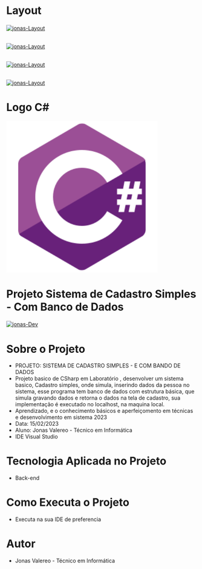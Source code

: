 # Layout

<a href="#">
<img align="center"  alt="jonas-Layout" height ="500" width ="1000" src ="https://github.com/jvalereo/Cadatros3ClasseOOP/assets/25933386/15bc3ebe-6d64-4453-87f7-79dd67be8e2e"></img>
</a>

##

<a href="#">
<img align="center"  alt="jonas-Layout" height ="500" width ="900" src ="https://github.com/jvalereo/Cadatros3ClasseOOP/assets/25933386/09743974-24d6-43c6-a1eb-3f68c46fe9b5"></img>
</a>

##

<a href="#">
<img align="center"  alt="jonas-Layout" height ="500" width ="900" src ="https://github.com/jvalereo/Cadatros3ClasseOOP/assets/25933386/0aeb02b4-cffb-42de-b5dc-ac271d58eb3b"></img>
</a>

##

<a href="#">
<img align="center"  alt="jonas-Layout" height ="500" width ="900" src ="https://github.com/jvalereo/Cadatros3ClasseOOP/assets/25933386/95195a59-74a5-49e2-83d3-04601642ce08"></img>
</a>

##


# Logo C#
<a href="#">
<img align="center"  alt="jonas-C#" height ="400" width ="400" src ="https://raw.githubusercontent.com/devicons/devicon/master/icons/csharp/csharp-original.svg" style="max-width: 100%;"></img>
</a>

# Projeto Sistema de Cadastro Simples - Com Banco de Dados

<a href="#">
<img align="center"  alt="jonas-Dev" height ="70" width ="160" src ="https://user-images.githubusercontent.com/25933386/116831049-87107400-ab83-11eb-947b-0a94a3e89f04.png" style="max-width: 100%;"></img>
</a>

# Sobre o Projeto

- PROJETO:  SISTEMA DE CADASTRO SIMPLES - E COM BANDO DE DADOS
- Projeto basico de CSharp em Laboratório , desenvolver um sistema basico, Cadastro simples, onde simula, inserindo dados da pessoa no sistema, esse programa  tem banco de dados com estrutura básica, que simula gravando dados e retorna o dados na tela de cadastro, sua implementação é executado no localhost, na maquina local.
- Aprendizado, e o conhecimento básicos e aperfeiçomento em técnicas e desenvolvimento em sistema 2023
- Data:  15/02/2023
- Aluno: Jonas Valereo - Técnico em Informática
- IDE Visual Studio

# Tecnologia Aplicada no Projeto

- Back-end

# Como Executa o Projeto

- Executa na sua IDE de preferencia

# Autor

- Jonas Valereo - Técnico em Informática 

